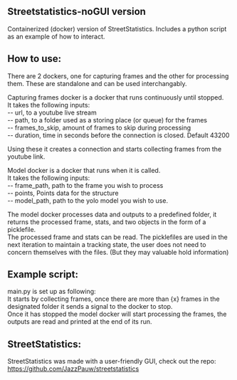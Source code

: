 ## **Streetstatistics-noGUI version**
Containerized (docker) version of StreetStatistics. Includes a python script as an example of how to interact.

## **How to use:** 
There are 2 dockers, one for capturing frames and the other for processing them. 
These are standalone and can be used interchangably. 

Capturing frames docker is a docker that runs continuously until stopped. 
<br>It takes the following inputs: 
<br>-- url, to a youtube live stream
<br>-- path, to a folder used as a storing place (or queue) for the frames
<br>-- frames_to_skip, amount of frames to skip during processing 
<br>-- duration, time in seconds before the connection is closed. Default 43200

Using these it creates a connection and starts collecting frames from the youtube link.

Model docker is a docker that runs when it is called.
<br>It takes the following inputs:
<br>-- frame_path, path to the frame you wish to process
<br>-- points, Points data for the structure
<br>-- model_path, path to the yolo model you wish to use. 

The model docker processes data and outputs to a predefined folder, it returns the processed frame, stats, and two objects in the form of a picklefile. 
<br>The processed frame and stats can be read. The picklefiles are used in the next iteration to maintain a tracking state, the user does not need to concern themselves with the files. (But they may valuable hold information)


## **Example script:**
main.py is set up as following:
<br>It starts by collecting frames, once there are more than {x} frames in the designated folder it sends a signal to the docker to stop. 
<br>Once it has stopped the model docker will start processing the frames, the outputs are read and printed at the end of its run. 

## **StreetStatistics:**
StreetStatistics was made with a user-friendly GUI, check out the repo: 
https://github.com/JazzPauw/streetstatistics
 

